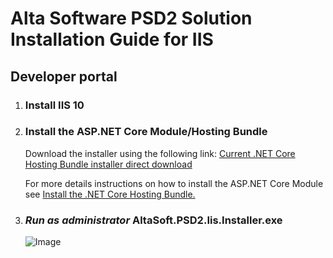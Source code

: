 # Alta Software PSD2 Solution Installation Guide for IIS
## Developer portal

1. ### Install IIS 10

1. ### Install the ASP.NET Core Module/Hosting Bundle

    Download the installer using the following link:
    [Current .NET Core Hosting Bundle installer direct download](https://dotnet.microsoft.com/permalink/dotnetcore-current-windows-runtime-bundle-installer)

    For more details instructions on how to install the ASP.NET Core Module see [Install the .NET Core Hosting Bundle.](https://docs.microsoft.com/en-us/aspnet/core/host-and-deploy/iis/hosting-bundle?view=aspnetcore-5.0)

1. ### ***Run as administrator*** AltaSoft.PSD2.Iis.Installer.exe

    ![Image](../blob/master/images/Installer-settings.png)

  
